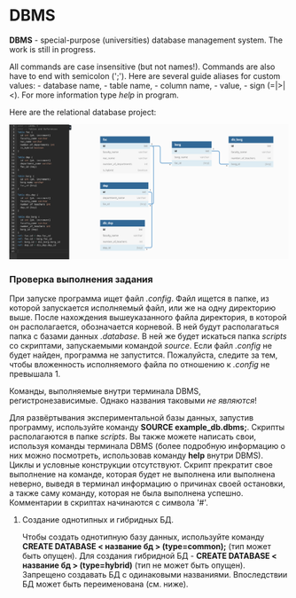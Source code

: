 # DBMS

**DBMS** - special-purpose (universities) database management system. The work is still in progress.

All commands are case insensitive (but not names!). Commands are also have to end with semicolon (';'). Here are several guide aliases for custom values: <db> - database name, <tb> - table name, <cl> - column name, <val> - value, <sgn> - sign (=|>|<). For more information type *help* in program.

Here are the relational database project:

![database](./img/DB.png)

### Проверка выполнения задания

При запуске программа ищет файл *.config*. Файл ищется в папке, из которой запускается исполняемый файл, или же на одну директорию выше. После нахождения вышеуказанного файла директория, в которой он располагается, обозначается корневой. В ней будут располагаться папка с базами данных *.database*. В ней же будет искаться папка *scripts* со скриптами, запускаемыми командой *source*. Если файл *.config* не будет найден, программа не запустится. Пожалуйста, следите за тем, чтобы вложенность исполняемого файла по отношению к *.config*  не превышала 1.

Команды, выполняемые внутри терминала DBMS, регистронезависимые. Однако названия таковыми *не являются*!

Для развёртывания экспериментальной базы данных, запустив программу, используйте команду **SOURCE example_db.dbms;**. Скрипты располагаются в папке *scripts*. Вы также можете написать свои, используя команды терминала DBMS (более подробную информацию о них можно посмотреть, использовав команду **help** внутри DBMS). Циклы и условные конструкции отсутствуют. Скрипт прекратит свое выполнение на команде, которая будет не выполнена или выполнена неверно, выведя в терминал информацию о причинах своей остановки, а также саму команду, которая не была выполнена успешно. Комментарии в скриптах начинаются с символа '#'.

1. Создание однотипных и гибридных БД.
    
    Чтобы создать однотипную базу данных, используйте команду **CREATE DATABASE < название бд > (type=common);** (тип может быть опущен). Для создания гибридной БД - **CREATE DATABASE < название бд > (type=hybrid)** (тип не может быть опущен). Запрещено создавать БД с одинаковыми названиями. Впоследствии БД может быть переименована (см. ниже).
